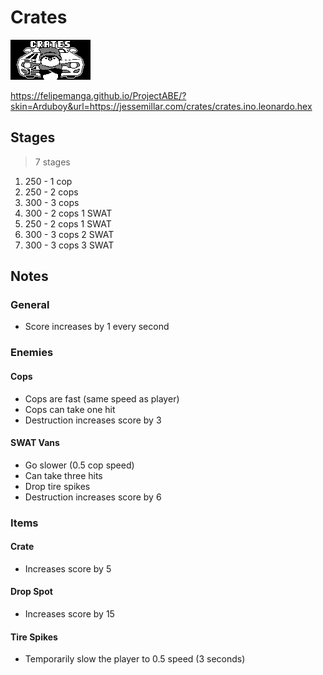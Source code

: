 # Crates
![Menu Graphic](art/menu/menu.png)

https://felipemanga.github.io/ProjectABE/?skin=Arduboy&url=https://jessemillar.com/crates/crates.ino.leonardo.hex

## Stages
> 7 stages

1. 250 - 1 cop
1. 250 - 2 cops
1. 300 - 3 cops
1. 300 - 2 cops 1 SWAT
1. 250 - 2 cops 1 SWAT
1. 300 - 3 cops 2 SWAT
1. 300 - 3 cops 3 SWAT

## Notes
### General
- Score increases by 1 every second

### Enemies
#### Cops
- Cops are fast (same speed as player)
- Cops can take one hit
- Destruction increases score by 3

#### SWAT Vans
- Go slower (0.5 cop speed)
- Can take three hits
- Drop tire spikes
- Destruction increases score by 6

### Items
#### Crate
- Increases score by 5

#### Drop Spot
- Increases score by 15

#### Tire Spikes
- Temporarily slow the player to 0.5 speed (3 seconds)
